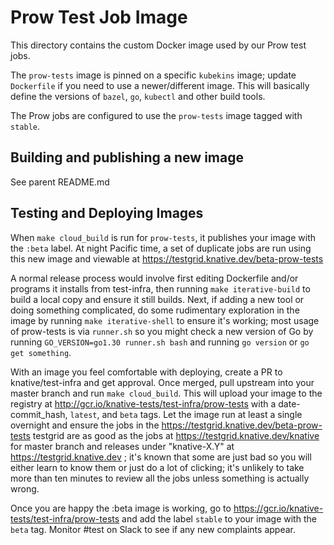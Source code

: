# Prow Test Job Image

This directory contains the custom Docker image used by our Prow test jobs.

The `prow-tests` image is pinned on a specific `kubekins` image; update
`Dockerfile` if you need to use a newer/different image. This will basically
define the versions of `bazel`, `go`, `kubectl` and other build tools.

The Prow jobs are configured to use the `prow-tests` image tagged with `stable`.

## Building and publishing a new image

See parent README.md

## Testing and Deploying Images

When `make cloud_build` is run for `prow-tests`, it publishes your image with the
`:beta` label. At night Pacific time, a set of duplicate jobs are run using this
new image and viewable at https://testgrid.knative.dev/beta-prow-tests

A normal release process would involve first editing Dockerfile and/or programs
it installs from test-infra, then running `make iterative-build` to build a
local copy and ensure it still builds. Next, if adding a new tool or doing
something complicated, do some rudimentary exploration in the image by running
`make iterative-shell` to ensure it's working; most usage of prow-tests is via
`runner.sh` so you might check a new version of Go by running
`GO_VERSION=go1.30 runner.sh bash` and running `go version` or
`go get something`.

With an image you feel comfortable with deploying, create a PR to
knative/test-infra and get approval. Once merged, pull upstream into your master
branch and run `make cloud_build`. This will upload your image to the registry at
http://gcr.io/knative-tests/test-infra/prow-tests with a date-commit_hash,
`latest`, and `beta` tags. Let the image run at least a single overnight and
ensure the jobs in the https://testgrid.knative.dev/beta-prow-tests testgrid are
as good as the jobs at https://testgrid.knative.dev/knative for master branch
and releases under "knative-X.Y" at https://testgrid.knative.dev ; it's known
that some are just bad so you will either learn to know them or just do a lot of
clicking; it's unlikely to take more than ten minutes to review all the jobs
unless something is actually wrong.

Once you are happy the :beta image is working, go to
https://gcr.io/knative-tests/test-infra/prow-tests and add the label `stable` to
your image with the `beta` tag. Monitor #test on Slack to see if any new
complaints appear.
